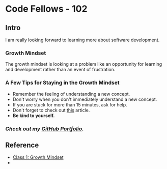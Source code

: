 # Code Fellows - 102

## Intro


I am really looking forward to learning more about software development. 


### Growth Mindset

The growth mindset is looking at a problem like an opportunity for learning and development rather than an event of frustration. 

### A Few Tips for Staying in the Growth Mindset

- Remember the feeling of understanding a new concept.
- Don't worry when you don't immediately understand a new concept.
- If you are stuck for more than 15 minutes, ask for help.
- Don't forget to check out [this](https://www.atlassian.com/blog/inside-atlassian/growth-mindset) article.
- **Be kind to yourself.**

### ***Check out my [GitHub Portfolio](https://github.com/GetUllrichorDieTrying).***

## Reference

- [Class 1: Growth Mindset](https://getullrichordietrying.github.io/reading-notes/day-one)
- 

